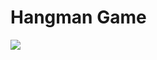 # Hangman Game 

![](https://media.giphy.com/media/v1.Y2lkPTc5MGI3NjExODk1NDc4NTM3YmYxMjAxMmY3NWMwMDliYmI1ODA1ZmQyODBhN2YzNCZjdD1n/g7RYa8nJ5pVPQxuxQd/giphy.gif)
